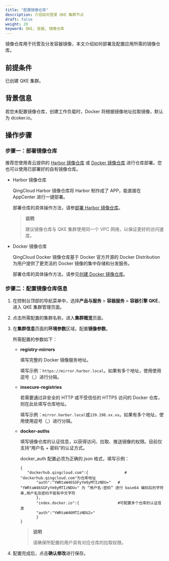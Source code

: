 ```yaml
---
title: "配置镜像仓库"
description: 介绍如何登录 QKE 集群节点
draft: false
weight: 20
keyword: QKE, 容器, 镜像仓库
---
```


镜像仓库用于托管及分发容器镜像，本文介绍如何部署及配置应用所需的镜像仓库。

## 前提条件

已创建 QKE 集群。

## 背景信息

若您未配置镜像仓库，创建工作负载时，Docker 将根据镜像地址拉取镜像，默认为 dcoker.io。

## 操作步骤

### 步骤一：部署镜像仓库

推荐您使用青云提供的 [Harbor 镜像仓库](/container/harbor/intro/introduction/) 或 [Docker 镜像仓库](/container/dockerhub/intro/introduction/) 进行仓库部署。您也可以使用已部署好的自有镜像仓库。

- Harbor 镜像仓库

  QingCloud Harbor 镜像仓库将 Harbor 制作成了 APP，能直接在 AppCenter 进行一键部署。

  部署仓库的具体操作方法，请参[部署 Harbor 镜像仓库](/container/harbor/quickstart/qs10_deploy_harbor/  )。

  > **说明**
  >
  > 建议镜像仓库与 QKE 集群使用同一个 VPC 网络，以保证更好的访问速度。  

- Docker 镜像仓库

  QingCloud Docker 镜像仓库基于 Docker 官方开源的 Docker Distribution 为用户提供了更灵活的 Docker 镜像的集中存储和分发服务。

  部署仓库的具体操作方法，请参见[创建 Docker 镜像仓库](/container/dockerhub/quickstart/create_repo/)。

### 步骤二：配置镜像仓库信息

1. 在控制台顶部的导航菜单中，选择**产品与服务** > **容器服务** > **容器引擎 QKE**，进入 QKE 集群管理页面。

2. 点击所需配置的集群名称，进入**集群概览**页面。

3. 在**集群信息**页面的**环境参数**区域，配置**镜像参数**。

   所需配置的参数如下：

   - **registry-mirrors**
   
     填写完整的 Docker 镜像服务地址。
   
     填写示例：`https://mirror.harbor.local`。如果有多个地址，使用使用逗号（,）进行分隔。
   
   - **insecure-registries**
   
     若需要通过非安全的 HTTP 或不受信任的 HTTPS 访问的 Docker 仓库，则在此处填写仓库地址。
   
     填写示例：`mirror.harbor.local`或`139.198.xx.xx`。如果有多个地址，使用使用逗号（,）进行分隔。
   
   - **docker-auths**
   
     填写镜像仓库的认证信息，以获得访问、拉取、推送镜像的权限。目前仅支持“用户名 + 密码”的认证方式。
   
     docker_auth 配置必须为正确的 json 格式，填写示例：
   
     ```
     {
     	"dockerhub.qingcloud.com":{                # "dockerhub.qingcloud.com"为仓库地址
     		"auth":"YWRtaW46SGFyYm9yMTIzNDU="   # "YWRtaW46SGFyYm9yMTIzNDU=" 为 “用户名:密码” 进行 base64 编码后的字符串,用户名及密码不能有中文字符
     		},
     		"index.docker.io":{                 #可配置多个仓库的认证信息
     		"auth":"YWRtaW46MTIzNDU2="
     		}
     }
     ```
   
     > **说明**
     >
     > 请确保所配置的用户具有对应仓库的拉取权限。


4. 配置完成后，点击**确认修改**进行保存。
